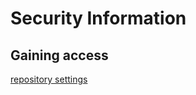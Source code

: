 # Security Information
## Gaining access
[repository settings](https://seccybpre.github.io/test.md)
